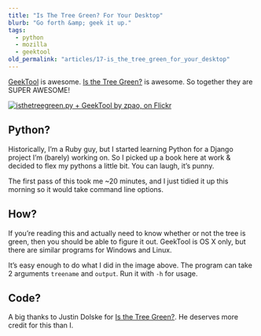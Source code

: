 ```yaml
---
title: "Is The Tree Green? For Your Desktop"
blurb: "Go forth &amp; geek it up."
tags:
  - python
  - mozilla
  - geektool
old_permalink: "articles/17-is_the_tree_green_for_your_desktop"
---
```


[GeekTool](http://projects.tynsoe.org/geektool/) is awesome. [Is the Tree Green?](http://isthetreegreen.com) is awesome. So together they are SUPER AWESOME!

[![isthetreegreen.py + GeekTool by zpao, on Flickr](https://farm4.static.flickr.com/3588/3382045487_01114ff567.jpg "isthetreegreen.py + GeekTool by zpao, on Flickr")](http://www.flickr.com/photos/zpao/3382045487/)

## Python?

Historically, I’m a Ruby guy, but I started learning Python for a Django project I’m (barely) working on. So I picked up a book here at work & decided to flex my pythons a little bit. You can laugh, it’s punny.

The first pass of this took me ~20 minutes, and I just tidied it up this morning so it would take command line options.

## How?

If you’re reading this and actually need to know whether or not the tree is green, then you should be able to figure it out. GeekTool is OS X only, but there are similar programs for Windows and Linux.

It’s easy enough to do what I did in the image above. The program can take 2 arguments `treename` and `output`. Run it with `-h` for usage.

## Code?

<script src="https://gist.github.com/84210.js">
</script>
A big thanks to Justin Dolske for [Is the Tree Green?](http://isthetreegreen.com). He deserves more credit for this than I.
